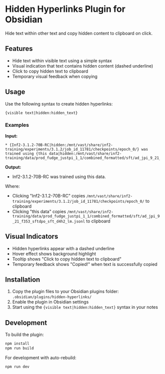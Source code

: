 # Hidden Hyperlinks Plugin for Obsidian

Hide text within other text and copy hidden content to clipboard on click.

## Features

- Hide text within visible text using a simple syntax
- Visual indication that text contains hidden content (dashed underline)
- Click to copy hidden text to clipboard
- Temporary visual feedback when copying

## Usage

Use the following syntax to create hidden hyperlinks:

```
{visible text|hidden:hidden_text}
```

### Examples

**Input:**
```
* {Inf2-3.1.2-70B-RC|hidden:/mnt/vast/share/inf2-training/experiments/3.1.2/job_id_11781/checkpoints/epoch_0/} was trained using {this data|hidden:/mnt/vast/share/inf2-training/data/prod_fudge_justpi_1_1/combined_formatted/sft/ad_jpi_9_21_f353_sftdpo_sft_d4h2_lm.jsonl}.
```

**Output:**
* Inf2-3.1.2-70B-RC was trained using this data.

Where:
- Clicking "Inf2-3.1.2-70B-RC" copies `/mnt/vast/share/inf2-training/experiments/3.1.2/job_id_11781/checkpoints/epoch_0/` to clipboard
- Clicking "this data" copies `/mnt/vast/share/inf2-training/data/prod_fudge_justpi_1_1/combined_formatted/sft/ad_jpi_9_21_f353_sftdpo_sft_d4h2_lm.jsonl` to clipboard

## Visual Indicators

- Hidden hyperlinks appear with a dashed underline
- Hover effect shows background highlight
- Tooltip shows "Click to copy hidden text to clipboard"
- Temporary feedback shows "Copied!" when text is successfully copied

## Installation

1. Copy the plugin files to your Obsidian plugins folder: `.obsidian/plugins/hidden-hyperlinks/`
2. Enable the plugin in Obsidian settings
3. Start using the `{visible text|hidden:hidden_text}` syntax in your notes

## Development

To build the plugin:

```bash
npm install
npm run build
```

For development with auto-rebuild:

```bash
npm run dev
``` 
